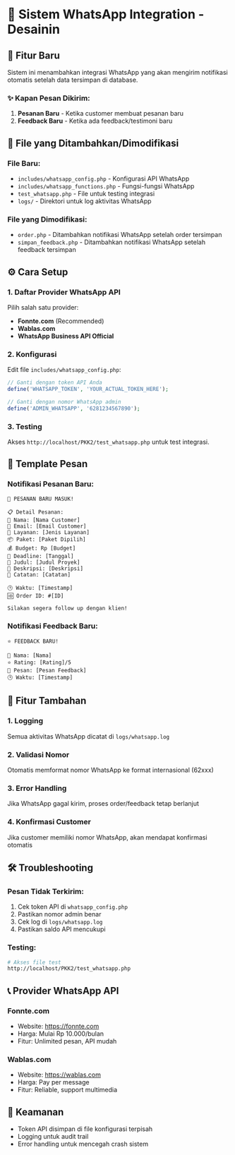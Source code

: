 # 📱 Sistem WhatsApp Integration - Desainin

## 🚀 Fitur Baru
Sistem ini menambahkan integrasi WhatsApp yang akan mengirim notifikasi otomatis setelah data tersimpan di database.

### ✨ Kapan Pesan Dikirim:
1. **Pesanan Baru** - Ketika customer membuat pesanan baru
2. **Feedback Baru** - Ketika ada feedback/testimoni baru

## 📁 File yang Ditambahkan/Dimodifikasi

### File Baru:
- `includes/whatsapp_config.php` - Konfigurasi API WhatsApp
- `includes/whatsapp_functions.php` - Fungsi-fungsi WhatsApp
- `test_whatsapp.php` - File untuk testing integrasi
- `logs/` - Direktori untuk log aktivitas WhatsApp

### File yang Dimodifikasi:
- `order.php` - Ditambahkan notifikasi WhatsApp setelah order tersimpan
- `simpan_feedback.php` - Ditambahkan notifikasi WhatsApp setelah feedback tersimpan

## ⚙️ Cara Setup

### 1. Daftar Provider WhatsApp API
Pilih salah satu provider:
- **Fonnte.com** (Recommended)
- **Wablas.com**
- **WhatsApp Business API Official**

### 2. Konfigurasi
Edit file `includes/whatsapp_config.php`:

```php
// Ganti dengan token API Anda
define('WHATSAPP_TOKEN', 'YOUR_ACTUAL_TOKEN_HERE');

// Ganti dengan nomor WhatsApp admin
define('ADMIN_WHATSAPP', '6281234567890');
```

### 3. Testing
Akses `http://localhost/PKK2/test_whatsapp.php` untuk test integrasi.

## 📨 Template Pesan

### Notifikasi Pesanan Baru:
```
🔔 PESANAN BARU MASUK!

📋 Detail Pesanan:
👤 Nama: [Nama Customer]
📧 Email: [Email Customer]
🎯 Layanan: [Jenis Layanan]
📦 Paket: [Paket Dipilih]
💰 Budget: Rp [Budget]
📅 Deadline: [Tanggal]
📝 Judul: [Judul Proyek]
📄 Deskripsi: [Deskripsi]
📌 Catatan: [Catatan]

🕒 Waktu: [Timestamp]
🆔 Order ID: #[ID]

Silakan segera follow up dengan klien!
```

### Notifikasi Feedback Baru:
```
⭐ FEEDBACK BARU!

👤 Nama: [Nama]
⭐ Rating: [Rating]/5
💬 Pesan: [Pesan Feedback]
🕒 Waktu: [Timestamp]
```

## 🔧 Fitur Tambahan

### 1. Logging
Semua aktivitas WhatsApp dicatat di `logs/whatsapp.log`

### 2. Validasi Nomor
Otomatis memformat nomor WhatsApp ke format internasional (62xxx)

### 3. Error Handling
Jika WhatsApp gagal kirim, proses order/feedback tetap berlanjut

### 4. Konfirmasi Customer
Jika customer memiliki nomor WhatsApp, akan mendapat konfirmasi otomatis

## 🛠️ Troubleshooting

### Pesan Tidak Terkirim:
1. Cek token API di `whatsapp_config.php`
2. Pastikan nomor admin benar
3. Cek log di `logs/whatsapp.log`
4. Pastikan saldo API mencukupi

### Testing:
```bash
# Akses file test
http://localhost/PKK2/test_whatsapp.php
```

## 📞 Provider WhatsApp API

### Fonnte.com
- Website: https://fonnte.com
- Harga: Mulai Rp 10.000/bulan
- Fitur: Unlimited pesan, API mudah

### Wablas.com
- Website: https://wablas.com
- Harga: Pay per message
- Fitur: Reliable, support multimedia

## 🔐 Keamanan
- Token API disimpan di file konfigurasi terpisah
- Logging untuk audit trail
- Error handling untuk mencegah crash sistem
